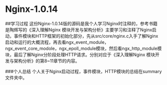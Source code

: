 # Nginx-1.0.14

##学习过程
这份Nginx-1.0.14版的源码是我个人学习Nginx时注释的，参考书籍是陶辉写的《深入理解Nginx 模块开发与架构分析》主要学习和注释了Nginx启动，事件模块和HTTP框架的初始化部分，先从src/core/nginx.c入手了解Nginx启动和运行的大概流程，再去看ngx_event_module，ngx_event_core_modole，ngx_epoll_module模块，然后看ngx_http_module模块，最后了解Nginx分阶段处理HTTP请求。分别对应于《深入理解Nginx 模块开发与架构分析》的第8~11章节的内容。
    
###个人总结
  个人关于Nginx启动过程，事件模块，HTTP模块的总结在summary文件夹中。

	

	
	
